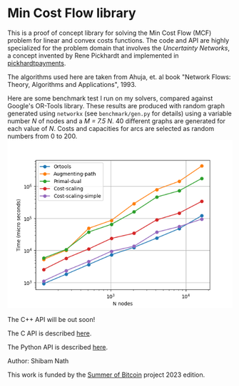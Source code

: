 Min Cost Flow library
=====================

This is a proof of concept library for solving the Min Cost Flow (MCF) problem
for linear and convex costs functions.
The code and API are highly specialized for the problem domain that involves the
*Uncertainty Networks*, a concept invented by Rene Pickhardt
and implemented in
[pickhardtpayments](github.com/renepickhardt/pickhardtpayments).

The algorithms used here are taken from Ahuja, et. al book "Network Flows:
Theory, Algorithms and Applications", 1993.

Here are some benchmark test I run on my solvers, compared against Google's OR-Tools library.
These results are produced with random graph generated using `networkx` (see `benchmark/gen.py`
for details) using a variable number *N* of nodes and a *M = 7.5 N*.
40 different graphs are generated for each value of *N*.
Costs and capacities for arcs are selected as random numbers from 0 to 200.
![](/assets/benchmark.png)

The C++ API will be out soon!

The C API is described [here](c-api.md).

The Python API is described [here](python-api.md).

Author: Shibam Nath

This work is funded by the [Summer of Bitcoin](www.summerofbitcoin.org) project 2023 edition.
